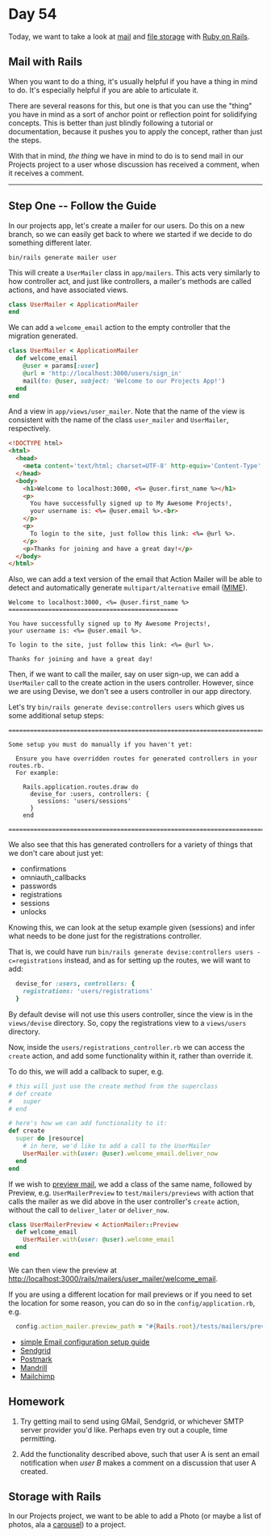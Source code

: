 # Day 54  
  
Today, we want to take a look at [mail](https://guides.rubyonrails.org/action_mailer_basics.html) and [file storage](https://guides.rubyonrails.org/active_storage_overview.html) with [Ruby on Rails](https://guides.rubyonrails.org/).  

## Mail with Rails  
  
When you want to do a thing, it's usually helpful if you have a thing in mind to do. It's especially helpful if you are able to articulate it.  
  
There are several reasons for this, but one is that you can use the "thing" you have in mind as a sort of anchor point or reflection point for solidifying concepts. This is better than just blindly following a tutorial or documentation, because it pushes you to apply the concept, rather than just the steps.  
  
With that in mind, _the thing_ we have in mind to do is to send mail in our Projects project to a user whose discussion has received a comment, when it receives a comment.  

---

## Step One -- Follow the Guide  
  
In our projects app, let's create a mailer for our users. Do this on a new branch, so we can easily get back to where we started if we decide to do something different later.  

```
bin/rails generate mailer user
```
  
This will create a `UserMailer` class in `app/mailers`. This acts very similarly to how controller act, and just like controllers, a mailer's methods are called actions, and have associated views.
```ruby
class UserMailer < ApplicationMailer
end

```

We can add a `welcome_email` action to the empty controller that the migration generated.

```ruby
class UserMailer < ApplicationMailer
  def welcome_email
    @user = params[:user]
    @url = 'http://localhost:3000/users/sign_in'
    mail(to: @user, subject: 'Welcome to our Projects App!')
  end
end

```

And a view in `app/views/user_mailer`. Note that the name of the view is consistent with the name of the class `user_mailer` and `UserMailer`, respectively.

```html
<!DOCTYPE html>
<html>
  <head>
    <meta content='text/html; charset=UTF-8' http-equiv='Content-Type' />
  </head>
  <body>
    <h1>Welcome to localhost:3000, <%= @user.first_name %></h1>
    <p>
      You have successfully signed up to My Awesome Projects!,
      your username is: <%= @user.email %>.<br>
    </p>
    <p>
      To login to the site, just follow this link: <%= @url %>.
    </p>
    <p>Thanks for joining and have a great day!</p>
  </body>
</html>
```

Also, we can add a text version of the email that Action Mailer will be able to detect and automatically generate `multipart/alternative` email ([MIME](https://en.wikipedia.org/wiki/MIME#:~:text=Most%20commonly%2C%20multipart%2Falternative%20is,use%20of%20formatting%20and%20hyperlinks.)). 

```text
Welcome to localhost:3000, <%= @user.first_name %>
===============================================

You have successfully signed up to My Awesome Projects!,
your username is: <%= @user.email %>.

To login to the site, just follow this link: <%= @url %>.

Thanks for joining and have a great day!
```

Then, if we want to call the mailer, say on user sign-up, we can add a `UserMailer` call to the create action in the users controller. However, since we are using Devise, we don't see a users controller in our app directory.

Let's try `bin/rails generate devise:controllers users` which gives us some additional setup steps:
```
===============================================================================

Some setup you must do manually if you haven't yet:

  Ensure you have overridden routes for generated controllers in your routes.rb.
  For example:

    Rails.application.routes.draw do
      devise_for :users, controllers: {
        sessions: 'users/sessions'
      }
    end

===============================================================================
```

We also see that this has generated controllers for a variety of things that we don't care about just yet:
  * confirmations
  * omniauth_callbacks
  * passwords
  * registrations
  * sessions
  * unlocks

Knowing this, we can look at the setup example given (sessions) and infer what needs to be done just for the registrations controller.  
  
That is, we could have run `bin/rails generate devise:controllers users -c=registrations` instead, and as for setting up the routes, we will want to add:
```ruby
  devise_for :users, controllers: {
    registrations: 'users/registrations'
  }
```

By default devise will not use this users controller, since the view is in the `views/devise` directory. So, copy the registrations view to a `views/users` directory.

Now, inside the `users/registrations_controller.rb` we can access the `create` action, and add some functionality within it, rather than override it.  
  
To do this, we will add a callback to super, e.g.
```ruby
# this will just use the create method from the superclass
# def create
#   super
# end

# here's how we can add functionality to it:
def create
  super do |resource|
    # in here, we'd like to add a call to the UserMailer
    UserMailer.with(user: @user).welcome_email.deliver_now
  end
end
```

If we wish to [preview mail](https://guides.rubyonrails.org/action_mailer_basics.html#previewing-emails), we add a class of the same name, followed by Preview, e.g. `UserMailerPreview` to `test/mailers/previews` with action that calls the mailer as we did above in the user controller's `create` action, without the call to `deliver_later` or `deliver_now`.

```ruby
class UserMailerPreview < ActionMailer::Preview
  def welcome_email
    UserMailer.with(user: @user).welcome_email
  end
end

```
We can then view the preview at [http://localhost:3000/rails/mailers/user_mailer/welcome_email](http://localhost:3000/rails/mailers/user_mailer/welcome_email).

If you are using a different location for mail previews or if you need to set the location for some reason, you can do so in the `config/application.rb`, e.g.
```ruby
  config.action_mailer.preview_path = "#{Rails.root}/tests/mailers/previews"
```

  * [simple Email configuration setup guide](https://guides.rubyonrails.org/action_mailer_basics.html#example-action-mailer-configuration)
  * [Sendgrid](https://docs.sendgrid.com/for-developers/sending-email/rubyonrails)
  * [Postmark](https://postmarkapp.com/send-email/rails)
  * [Mandrill](https://github.com/renz45/mandrill_mailer)
  * [Mailchimp](https://mailchimp.com/developer/transactional/docs/smtp-integration/)
  
## Homework

  1. Try getting mail to send using GMail, Sendgrid, or whichever SMTP server provider you'd like. Perhaps even try out a couple, time permitting.  
  
  2. Add the functionality described above, such that user A is sent an email notification when _user B_ makes a comment on a discussion that user A created.  


## Storage with Rails  
  
In our Projects project, we want to be able to add a Photo (or maybe a list of photos, ala a [carousel](https://getbootstrap.com/docs/5.0/components/carousel/)) to a project.  
  
